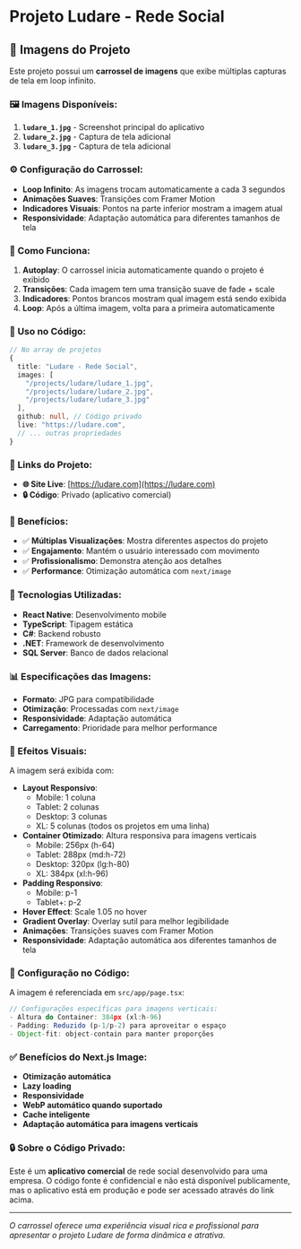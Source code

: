 # Projeto Ludare - Rede Social

## 📸 Imagens do Projeto

Este projeto possui um **carrossel de imagens** que exibe múltiplas capturas de tela em loop infinito.

### 🖼️ Imagens Disponíveis:

1. **`ludare_1.jpg`** - Screenshot principal do aplicativo
2. **`ludare_2.jpg`** - Captura de tela adicional 
3. **`ludare_3.jpg`** - Captura de tela adicional

### ⚙️ Configuração do Carrossel:

- **Loop Infinito**: As imagens trocam automaticamente a cada 3 segundos
- **Animações Suaves**: Transições com Framer Motion
- **Indicadores Visuais**: Pontos na parte inferior mostram a imagem atual
- **Responsividade**: Adaptação automática para diferentes tamanhos de tela

### 🎯 Como Funciona:

1. **Autoplay**: O carrossel inicia automaticamente quando o projeto é exibido
2. **Transições**: Cada imagem tem uma transição suave de fade + scale
3. **Indicadores**: Pontos brancos mostram qual imagem está sendo exibida
4. **Loop**: Após a última imagem, volta para a primeira automaticamente

### 📱 Uso no Código:

```typescript
// No array de projetos
{
  title: "Ludare - Rede Social",
  images: [
    "/projects/ludare/ludare_1.jpg",
    "/projects/ludare/ludare_2.jpg", 
    "/projects/ludare/ludare_3.jpg"
  ],
  github: null, // Código privado
  live: "https://ludare.com",
  // ... outras propriedades
}
```

### 🔗 Links do Projeto:

- **🌐 Site Live**: [https://ludare.com](https://ludare.com)
- **🔒 Código**: Privado (aplicativo comercial)

### 🎨 Benefícios:

- ✅ **Múltiplas Visualizações**: Mostra diferentes aspectos do projeto
- ✅ **Engajamento**: Mantém o usuário interessado com movimento
- ✅ **Profissionalismo**: Demonstra atenção aos detalhes
- ✅ **Performance**: Otimização automática com `next/image`

### 🔧 Tecnologias Utilizadas:

- **React Native**: Desenvolvimento mobile
- **TypeScript**: Tipagem estática
- **C#**: Backend robusto
- **.NET**: Framework de desenvolvimento
- **SQL Server**: Banco de dados relacional

### 📊 Especificações das Imagens:

- **Formato**: JPG para compatibilidade
- **Otimização**: Processadas com `next/image`
- **Responsividade**: Adaptação automática
- **Carregamento**: Prioridade para melhor performance

### 🎨 Efeitos Visuais:

A imagem será exibida com:
- **Layout Responsivo**: 
  - Mobile: 1 coluna
  - Tablet: 2 colunas  
  - Desktop: 3 colunas
  - XL: 5 colunas (todos os projetos em uma linha)
- **Container Otimizado**: Altura responsiva para imagens verticais
  - Mobile: 256px (h-64)
  - Tablet: 288px (md:h-72)
  - Desktop: 320px (lg:h-80)
  - XL: 384px (xl:h-96)
- **Padding Responsivo**: 
  - Mobile: p-1
  - Tablet+: p-2
- **Hover Effect**: Scale 1.05 no hover
- **Gradient Overlay**: Overlay sutil para melhor legibilidade
- **Animações**: Transições suaves com Framer Motion
- **Responsividade**: Adaptação automática aos diferentes tamanhos de tela

### 🔧 Configuração no Código:

A imagem é referenciada em `src/app/page.tsx`:

```javascript
// Configurações específicas para imagens verticais:
- Altura do Container: 384px (xl:h-96)
- Padding: Reduzido (p-1/p-2) para aproveitar o espaço
- Object-fit: object-contain para manter proporções
```

### ✅ Benefícios do Next.js Image:

- **Otimização automática**
- **Lazy loading**
- **Responsividade**
- **WebP automático quando suportado**
- **Cache inteligente**
- **Adaptação automática para imagens verticais**

### 🔒 Sobre o Código Privado:

Este é um **aplicativo comercial** de rede social desenvolvido para uma empresa. O código fonte é confidencial e não está disponível publicamente, mas o aplicativo está em produção e pode ser acessado através do link acima.

---

*O carrossel oferece uma experiência visual rica e profissional para apresentar o projeto Ludare de forma dinâmica e atrativa.*
